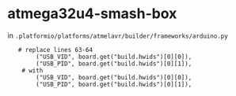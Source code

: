 # atmega32u4-smash-box
in `.platformio/platforms/atmelavr/builder/frameworks/arduino.py`
```
   # replace lines 63-64
        ("USB_VID", board.get("build.hwids")[0][0]),
        ("USB_PID", board.get("build.hwids")[0][1]),
    # with
        ("USB_VID", board.get("build.hwids")[0][0]),
        ("USB_PID", board.get("build.hwids")[0][1]),
```